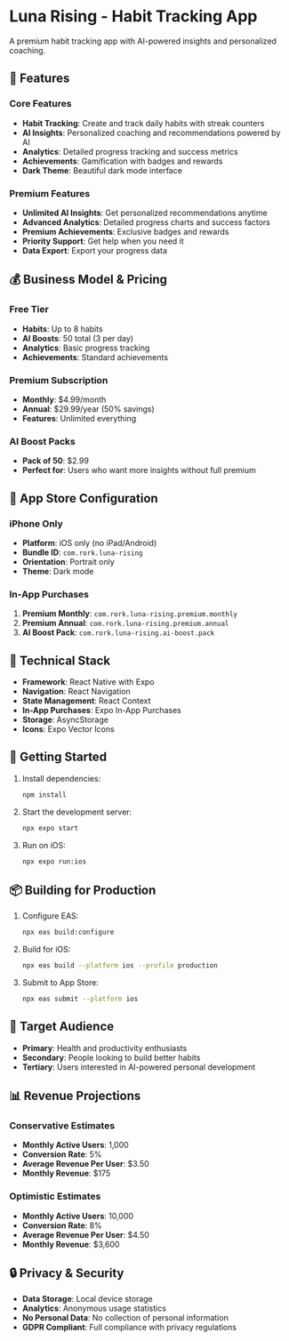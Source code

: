 # Luna Rising - Habit Tracking App

A premium habit tracking app with AI-powered insights and personalized coaching.

## 🚀 Features

### Core Features
- **Habit Tracking**: Create and track daily habits with streak counters
- **AI Insights**: Personalized coaching and recommendations powered by AI
- **Analytics**: Detailed progress tracking and success metrics
- **Achievements**: Gamification with badges and rewards
- **Dark Theme**: Beautiful dark mode interface

### Premium Features
- **Unlimited AI Insights**: Get personalized recommendations anytime
- **Advanced Analytics**: Detailed progress charts and success factors
- **Premium Achievements**: Exclusive badges and rewards
- **Priority Support**: Get help when you need it
- **Data Export**: Export your progress data

## 💰 Business Model & Pricing

### Free Tier
- **Habits**: Up to 8 habits
- **AI Boosts**: 50 total (3 per day)
- **Analytics**: Basic progress tracking
- **Achievements**: Standard achievements

### Premium Subscription
- **Monthly**: $4.99/month
- **Annual**: $29.99/year (50% savings)
- **Features**: Unlimited everything

### AI Boost Packs
- **Pack of 50**: $2.99
- **Perfect for**: Users who want more insights without full premium

## 📱 App Store Configuration

### iPhone Only
- **Platform**: iOS only (no iPad/Android)
- **Bundle ID**: `com.rork.luna-rising`
- **Orientation**: Portrait only
- **Theme**: Dark mode

### In-App Purchases
1. **Premium Monthly**: `com.rork.luna-rising.premium.monthly`
2. **Premium Annual**: `com.rork.luna-rising.premium.annual`
3. **AI Boost Pack**: `com.rork.luna-rising.ai-boost.pack`

## 🔧 Technical Stack

- **Framework**: React Native with Expo
- **Navigation**: React Navigation
- **State Management**: React Context
- **In-App Purchases**: Expo In-App Purchases
- **Storage**: AsyncStorage
- **Icons**: Expo Vector Icons

## 🚀 Getting Started

1. Install dependencies:
   ```bash
   npm install
   ```

2. Start the development server:
   ```bash
   npx expo start
   ```

3. Run on iOS:
   ```bash
   npx expo run:ios
   ```

## 📦 Building for Production

1. Configure EAS:
   ```bash
   npx eas build:configure
   ```

2. Build for iOS:
   ```bash
   npx eas build --platform ios --profile production
   ```

3. Submit to App Store:
   ```bash
   npx eas submit --platform ios
   ```

## 🎯 Target Audience

- **Primary**: Health and productivity enthusiasts
- **Secondary**: People looking to build better habits
- **Tertiary**: Users interested in AI-powered personal development

## 📊 Revenue Projections

### Conservative Estimates
- **Monthly Active Users**: 1,000
- **Conversion Rate**: 5%
- **Average Revenue Per User**: $3.50
- **Monthly Revenue**: $175

### Optimistic Estimates
- **Monthly Active Users**: 10,000
- **Conversion Rate**: 8%
- **Average Revenue Per User**: $4.50
- **Monthly Revenue**: $3,600

## 🔒 Privacy & Security

- **Data Storage**: Local device storage
- **Analytics**: Anonymous usage statistics
- **No Personal Data**: No collection of personal information
- **GDPR Compliant**: Full compliance with privacy regulations